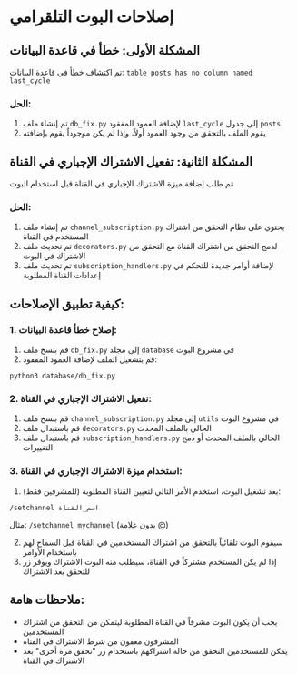 # إصلاحات البوت التلقرامي

## المشكلة الأولى: خطأ في قاعدة البيانات
تم اكتشاف خطأ في قاعدة البيانات: `table posts has no column named last_cycle`

### الحل:
1. تم إنشاء ملف `db_fix.py` لإضافة العمود المفقود `last_cycle` إلى جدول `posts`
2. يقوم الملف بالتحقق من وجود العمود أولاً، وإذا لم يكن موجوداً يقوم بإضافته

## المشكلة الثانية: تفعيل الاشتراك الإجباري في القناة
تم طلب إضافة ميزة الاشتراك الإجباري في القناة قبل استخدام البوت

### الحل:
1. تم إنشاء ملف `channel_subscription.py` يحتوي على نظام التحقق من اشتراك المستخدم في القناة
2. تم تحديث ملف `decorators.py` لدمج التحقق من اشتراك القناة مع التحقق من الاشتراك في البوت
3. تم تحديث ملف `subscription_handlers.py` لإضافة أوامر جديدة للتحكم في إعدادات القناة المطلوبة

## كيفية تطبيق الإصلاحات:

### 1. إصلاح خطأ قاعدة البيانات:
1. قم بنسخ ملف `db_fix.py` إلى مجلد `database` في مشروع البوت
2. قم بتشغيل الملف لإضافة العمود المفقود:
```
python3 database/db_fix.py
```

### 2. تفعيل الاشتراك الإجباري في القناة:
1. قم بنسخ ملف `channel_subscription.py` إلى مجلد `utils` في مشروع البوت
2. قم باستبدال ملف `decorators.py` الحالي بالملف المحدث
3. قم باستبدال ملف `subscription_handlers.py` الحالي بالملف المحدث أو دمج التغييرات

### 3. استخدام ميزة الاشتراك الإجباري في القناة:
1. بعد تشغيل البوت، استخدم الأمر التالي لتعيين القناة المطلوبة (للمشرفين فقط):
```
/setchannel اسم_القناة
```
مثال: `/setchannel mychannel` (بدون علامة @)

2. سيقوم البوت تلقائياً بالتحقق من اشتراك المستخدمين في القناة قبل السماح لهم باستخدام الأوامر
3. إذا لم يكن المستخدم مشتركاً في القناة، سيطلب منه البوت الاشتراك ويوفر زر للتحقق بعد الاشتراك

## ملاحظات هامة:
- يجب أن يكون البوت مشرفاً في القناة المطلوبة ليتمكن من التحقق من اشتراك المستخدمين
- المشرفون معفون من شرط الاشتراك في القناة
- يمكن للمستخدمين التحقق من حالة اشتراكهم باستخدام زر "تحقق مرة أخرى" بعد الاشتراك في القناة
